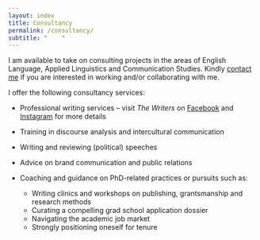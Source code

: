 ```yaml
---
layout: index
title: Consultancy
permalink: /consultancy/
subtitle: "    "
---
```

I am available to take on consulting projects in the areas of English Language, Applied Linguistics and Communication Studies. Kindly [contact me](mailto:narteynartey60@gmail.com) if you are interested in working and/or collaborating with me.

I offer the following consultancy services:

* Professional writing services – visit *The Writers* on [Facebook](https://www.facebook.com/Thewriters_gh-299715594001479) and [Instagram](https://www.instagram.com/thewriters_gh/) for more details
* T﻿raining in discourse analysis and intercultural communication
* Writing and reviewing (political) speeches
* Advice on brand communication and public relations
* Coaching and guidance on PhD-related practices or pursuits such as:

  * Writing clinics and workshops on publishing, grantsmanship and research methods
  * Curating a compelling grad school application dossier
  * Navigating the academic job market
  * Strongly positioning oneself for tenure